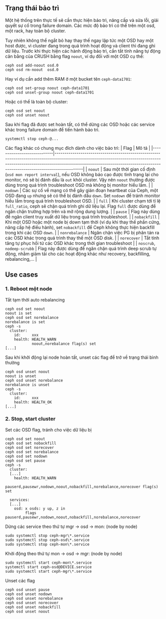 ## Trạng thái bảo trì
Một hệ thống trên thực tế sẽ cần thực hiện bảo trì, nâng cấp và sửa lỗi, giải quyết sự cố trong failure domain.
Các mức độ bảo trì có thể trên một osd, một rack, hay toàn bộ cluster.

Tuy nhiên không thể ngắt bỏ hay thay thế ngay lập tức một OSD hay một host được, vì cluster đang trong quá trình hoạt động và client thì đang ghi dữ liệu.
Trước khi thực hiện các hành động bảo trì, cần tắt tính năng tự động cân bằng của CRUSH bằng flag `noout`, ví dụ đối với một OSD cụ thể:

    ceph osd add-noout osd.0
    ceph osd rm-noout  osd.0
    
Hay ví dụ cần add thêm RAM ở một bucket tên `ceph-data1701`:

    ceph osd set-group noout ceph-data1701
    ceph osd unset-group noout ceph-data1701

Hoặc có thể là toàn bộ cluster:

    ceph osd set noout
    ceph osd unset noout
    
Sau khi flag đã được set hoàn tất, có thể dừng các OSD hoặc các service khác trong failure domain để tiến hành bảo trì.

    systemctl stop ceph-@...
 
Các flag khác có chung mục đích dành cho việc bảo trì:
| Flag                       | Mô tả                                                                                                                                                                                                                                                  |
|----------------------------|--------------------------------------------------------------------------------------------------------------------------------------------------------------------------------------------------------------------------------------------------------|
| `noout`                    | Sau một thời gian cố định (`osd mon report interval`), nếu OSD không báo cạo được tình trạng lại cho monitor, nó sẽ bị đánh dấu là `out` khỏi cluster. Vậy nên `noout` thường được dùng trong quá trình troubleshoot OSD mà không bị monitor hiểu lầm. |
| `nodown`                   | Các sự cố về mạng có thể gây gián đoạn heartbeat của Ceph, một OSD đang `up` nhưng sẽ có thể bị đánh dấu `down`. Set `nodown` để tránh monitor hiểu lầm trong quá trình troubleshoot OSD.                                                              |
| `full`                     | Khi cluster chạm tới tỉ lệ `full_ratio`, ceph sẽ chặn quá trình ghi dữ liệu lại. Flag `full` được dùng để ngăn chặn trường hợp trên và mở rộng dung lượng.                                                                                             |
| `pause`                    | Flag này dùng để ngăn client truy xuất dữ liệu trong quá trình troubleshoot.                                                                                                                                                                           |
| `nobackfill`               | Khi một OSD hoặc một node bị down tạm thời (ví dụ khi thay thế phần cứng, nâng cấp hệ điều hành), set `nobackfill` để Ceph không thực hiện backfill trong khi các OSD `down`.                                                                          |
| `nonrebalance`             | Ngăn chặn việc PG bị phân tán ra các OSD khác trong quá trình thay thế một OSD disk.                                                                                                                                                                   |
| `norecover`                | Tắt tính tăng tự phục hồi từ các OSD khác trong thời gian troubleshoot                                                                                                                                                                                 |
| `noscrub`, `nodeep-scrubb` | Flag này được dùng để ngăn chặn quá trình deep scrub tự động, nhằm giảm tải cho các hoạt động khác như recovery, backfilling, rebalancing,...                                                                                                          |
## Use cases
### 1. Reboot một node
Tắt tạm thời auto rebalancing

    ceph osd set noout
    noout is set
    ceph osd set norebalance
    norebalance is set
    ceph -s
      cluster:
        id:     xxx
        health: HEALTH_WARN
                noout,norebalance flag(s) set
    [...]

Sau khi khởi động lại node hoàn tất, unset các flag để trở về trạng thái bình thường

    ceph osd unset noout
    noout is unset
    ceph osd unset norebalance
    norebalance is unset
    ceph -s
      cluster:
        id:     xxx
        health: HEALTH_OK
    [...]

### 2. Stop, start cluster
Set các OSD flag, tránh cho việc dữ liệu bị 

    ceph osd set noout
    ceph osd set nobackfill
    ceph osd set norecover
    ceph osd set norebalance
    ceph osd set nodown
    ceph osd set pause
    ceph -s
      cluster:
      [...]
        health: HEALTH_WARN
                pauserd,pausewr,nodown,noout,nobackfill,norebalance,norecover flag(s) set

      services:
      [...]
        osd: x osds: y up, z in
             flags pauserd,pausewr,nodown,noout,nobackfill,norebalance,norecover

Dừng các service theo thứ tự mgr -> osd -> mon: (node by node)

    sudo systemctl stop ceph-mgr\*.service
    sudo systemctl stop ceph-osd\*.service
    sudo systemctl stop ceph-mon\*.service

Khởi động theo thứ tự mon -> osd -> mgr: (node by node)

    sudo systemctl start ceph-mon\*.service
    systemctl start ceph-osd@DEVICE.service
    sudo systemctl start ceph-mgr\*.service

Unset các flag

    ceph osd unset pause
    ceph osd unset nodown
    ceph osd unset norebalance
    ceph osd unset norecover
    ceph osd unset nobackfill
    ceph osd unset noout


